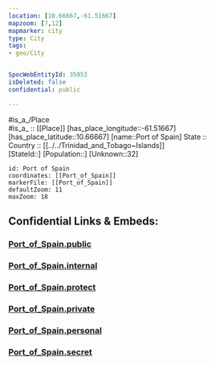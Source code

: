 ```yaml
---
location: [10.66667,-61.51667] 
mapzoom: [7,12] 
mapmarker: city 
type: City
tags:
- geo/City


SpocWebEntityId: 35953
isDeleted: false
confidential: public

---
```

#is_a_/Place  
#is_a_ :: [[Place]] 
[has_place_longitude::-61.51667] 
[has_place_latitude::10.66667] 
[name::Port of Spain] 
State ::  
Country :: [[../../Trinidad_and_Tobago~Islands]]  
[StateId::] 
[Population::] 
[Unknown::32] 


```leaflet
id: Port of Spain
coordinates: [[Port_of_Spain]] 
markerFile: [[Port_of_Spain]] 
defaultZoom: 11 
maxZoom: 18
```


## Confidential Links & Embeds: 

### [Port_of_Spain.public](/_public/\Earth\Continent\America~Caribbean\Trinidad_and_Tobago~Islands\Regions~Trinidad-Tobago\Port_of_Spain\CityPort_of_Spain.public.md) 

### [Port_of_Spain.internal](/_internal/\Earth\Continent\America~Caribbean\Trinidad_and_Tobago~Islands\Regions~Trinidad-Tobago\Port_of_Spain\CityPort_of_Spain.internal.md) 

### [Port_of_Spain.protect](/_protect/\Earth\Continent\America~Caribbean\Trinidad_and_Tobago~Islands\Regions~Trinidad-Tobago\Port_of_Spain\CityPort_of_Spain.protect.md) 

### [Port_of_Spain.private](/_private/\Earth\Continent\America~Caribbean\Trinidad_and_Tobago~Islands\Regions~Trinidad-Tobago\Port_of_Spain\CityPort_of_Spain.private.md) 

### [Port_of_Spain.personal](/_personal/\Earth\Continent\America~Caribbean\Trinidad_and_Tobago~Islands\Regions~Trinidad-Tobago\Port_of_Spain\CityPort_of_Spain.personal.md) 

### [Port_of_Spain.secret](/_secret/\Earth\Continent\America~Caribbean\Trinidad_and_Tobago~Islands\Regions~Trinidad-Tobago\Port_of_Spain\CityPort_of_Spain.secret.md)

